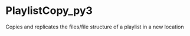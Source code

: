 PlaylistCopy_py3
================

Copies and replicates the files/file structure of a playlist in a new location
